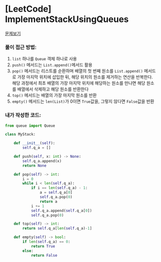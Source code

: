 [LeetCode] ImplementStackUsingQueues
====================================================
[문제보기](https://leetcode.com/problems/implement-stack-using-queues/solution/)

### 풀이 접근 방법:
1. ```list``` 하나를 ```Queue``` 객체 하나로 사용
2. ```push()``` 메서드는 ```List.append()```메서드 활용
3. ```pop()``` 메서드는 리스트를 순환하며 배열의 첫 번째 원소를 ```List.append()``` 메서드로 가장 마지막 위치에 삽입한 뒤, 해당 위치의 원소를 제거하는 연산을 반복한다. 해당 과정에서 최초 배열의 가장 마지막 위치에 해당하는 원소를 만나면 해당 원소를 배열에서 삭제하고 해당 원소를 반환한다
4. ```top()``` 메서드는 배열의 가장 마지막 원소를 반환
5. ```empty()``` 메서드는 ```len(List)```가 0이면 ```True```값을, 그렇지 않다면 ```False```값을 반환

### 내가 작성한 코드:
```python
from queue import Queue

class MyStack:

    def __init__(self):
        self.q_a = []

    def push(self, x: int) -> None:
        self.q_a.append(x)
        return None

    def pop(self) -> int:
        i = 0
        while i < len(self.q_a):
            if i == len(self.q_a) - 1:
                a = self.q_a[0]
                self.q_a.pop(0)
                return a
            i += 1
            self.q_a.append(self.q_a[0])
            self.q_a.pop(0)

    def top(self) -> int:
        return self.q_a[len(self.q_a)-1]

    def empty(self) -> bool:
        if len(self.q_a) == 0:
            return True
        else:
            return False
        
```
